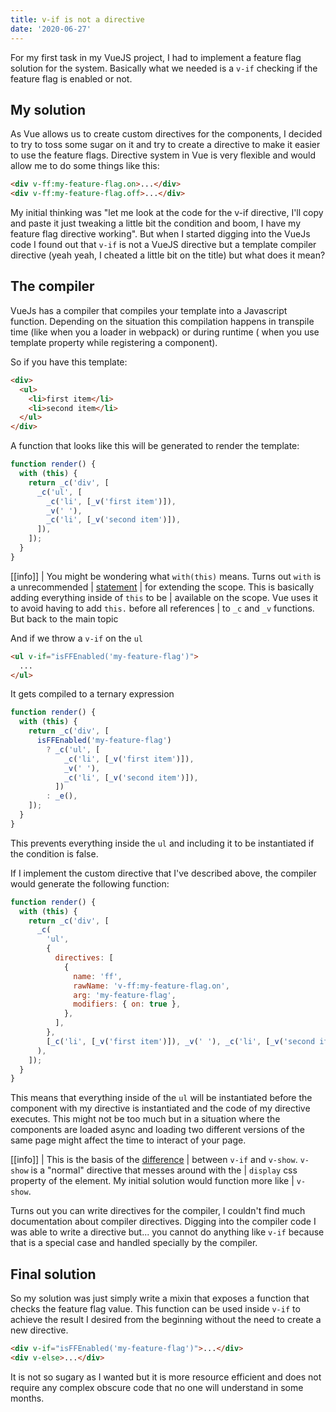 ```yaml
---
title: v-if is not a directive
date: '2020-06-27'
---
```


For my first task in my VueJS project, I had to implement a feature flag solution for the system.
Basically what we needed is a `v-if` checking if the feature flag is enabled or not.

## My solution

As Vue allows us to create custom directives for the components, I decided to try to toss some sugar
on it and try to create a directive to make it easier to use the feature flags. Directive system in Vue
is very flexible and would allow me to do some things like this:

```html
<div v-ff:my-feature-flag.on>...</div>
<div v-ff:my-feature-flag.off>...</div>
```

My initial thinking was "let me look at the code for the v-if directive, I'll copy and paste it just
tweaking a little bit the condition and boom, I have my feature flag directive working". But when I
started digging into the VueJs code I found out that `v-if` is not a VueJS directive but a template
compiler directive (yeah yeah, I cheated a little bit on the title) but what does it mean?

## The compiler

VueJs has a compiler that compiles your template into a Javascript function. Depending on the situation
this compilation happens in transpile time (like when you a loader in webpack) or during runtime ( when
you use template property while registering a component).

So if you have this template:

```html
<div>
  <ul>
    <li>first item</li>
    <li>second item</li>
  </ul>
</div>
```

A function that looks like this will be generated to render the template:

```js
function render() {
  with (this) {
    return _c('div', [
      _c('ul', [
        _c('li', [_v('first item')]),
        _v(' '),
        _c('li', [_v('second item')]),
      ]),
    ]);
  }
}
```

[[info]]
| You might be wondering what `with(this)` means. Turns out `with` is a unrecommended
| [statement](https://developer.mozilla.org/en-US/docs/Web/JavaScript/Reference/Statements/with)
| for extending the scope. This is basically adding everything inside of `this` to be
| available on the scope. Vue uses it to avoid having to add `this.` before all references
| to `_c` and `_v` functions. But back to the main topic

And if we throw a `v-if` on the `ul`

```html
<ul v-if="isFFEnabled('my-feature-flag')">
  ...
</ul>
```

It gets compiled to a ternary expression

```js
function render() {
  with (this) {
    return _c('div', [
      isFFEnabled('my-feature-flag')
        ? _c('ul', [
            _c('li', [_v('first item')]),
            _v(' '),
            _c('li', [_v('second item')]),
          ])
        : _e(),
    ]);
  }
}
```

This prevents everything inside the `ul` and including it to be instantiated if the
condition is false.

If I implement the custom directive that I've described above, the compiler would
generate the following function:

```js
function render() {
  with (this) {
    return _c('div', [
      _c(
        'ul',
        {
          directives: [
            {
              name: 'ff',
              rawName: 'v-ff:my-feature-flag.on',
              arg: 'my-feature-flag',
              modifiers: { on: true },
            },
          ],
        },
        [_c('li', [_v('first item')]), _v(' '), _c('li', [_v('second item')])],
      ),
    ]);
  }
}
```

This means that everything inside of the `ul` will be instantiated before the
component with my directive is instantiated and the code of my directive executes.
This might not be too much but in a situation where the components are loaded async
and loading two different versions of the same page might affect the time to interact
of your page.

[[info]]
| This is the basis of the [difference](https://vuejs.org/v2/guide/conditional.html#v-if-vs-v-show)
| between `v-if` and `v-show`. `v-show` is a "normal" directive that messes around with the
| `display` css property of the element. My initial solution would function more like
| `v-show`.

Turns out you can write directives for the compiler, I couldn't find much documentation
about compiler directives. Digging into the compiler code I was able to write a directive
but... you cannot do anything like `v-if` because that is a special case and handled
specially by the compiler.

## Final solution

So my solution was just simply write a mixin that exposes a function that checks the feature
flag value. This function can be used inside `v-if` to achieve the result I desired from the
beginning without the need to create a new directive.

```html
<div v-if="isFFEnabled('my-feature-flag')">...</div>
<div v-else>...</div>
```

It is not so sugary as I wanted but it is more resource efficient and does not require any
complex obscure code that no one will understand in some months.
